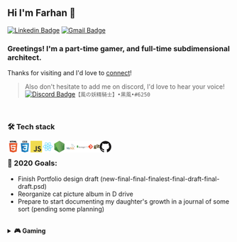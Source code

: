## Hi I'm Farhan 👋

[![Linkedin Badge](https://img.shields.io/badge/-Farhan%20Daud-blue?style=flat&logo=Linkedin&logoColor=white&link=https://www.linkedin.com/in/Hantasmagoria/)](https://www.linkedin.com/in/Hantasmagoria/) [![Gmail Badge](https://img.shields.io/badge/-Farhan%20Daud-c14438?style=flat&logo=Gmail&logoColor=white&link=mailto:Farhan.Daud.hypersfusion@gmail.com)](mailto:Farhan.Daud.hypersfusion@gmail.com)

### Greetings! I'm a part-time gamer, and full-time subdimensional architect.

Thanks for visiting and I'd love to [connect](https://www.linkedin.com/in/Hantasmagoria/)!

> Also don't hesitate to add me on discord, I'd love to hear your voice!
> [![Discord Badge](https://img.shields.io/badge/-Add%20this%20ID%20=>-blue?style=flat&label=&logo=discord&logoColor=ffffff&color=7389D8&labelColor=6A7EC2&link=https://discordapp.com/users/137706148357734400)](https://discordapp.com/users/137706148357734400)`【風の妖精騎士】•黒風•#6250`

<br/>

### 🛠 Tech stack

[<img align="left" alt="HTML5" width="26px"    src="https://raw.githubusercontent.com/github/explore/80688e429a7d4ef2fca1e82350fe8e3517d3494d/topics/html/html.png"/>][wdi] [<img align="left" alt="CSS3" width="26px"    src="https://raw.githubusercontent.com/github/explore/80688e429a7d4ef2fca1e82350fe8e3517d3494d/topics/css/css.png"/>][csi] [<img align="left" alt="JavaScript" width="26px"    src="https://raw.githubusercontent.com/github/explore/80688e429a7d4ef2fca1e82350fe8e3517d3494d/topics/javascript/javascript.png"/>][jsi]
[<img align="left" alt="React" width="26px"    src="https://raw.githubusercontent.com/github/explore/80688e429a7d4ef2fca1e82350fe8e3517d3494d/topics/react/react.png"/>][react] [<img align="left" alt="Node.js" width="26px"    src="https://raw.githubusercontent.com/github/explore/80688e429a7d4ef2fca1e82350fe8e3517d3494d/topics/nodejs/nodejs.png"/>][wdi]
[<img align="left" alt="MySQL" width="26px"    src="https://raw.githubusercontent.com/github/explore/80688e429a7d4ef2fca1e82350fe8e3517d3494d/topics/mysql/mysql.png"/>][wdi] [<img align="left" alt="MongoDB" width="26px"    src="https://raw.githubusercontent.com/github/explore/80688e429a7d4ef2fca1e82350fe8e3517d3494d/topics/mongodb/mongodb.png"/>][wdi]
[<img align="left" alt="Git" width="26px"    src="https://raw.githubusercontent.com/github/explore/80688e429a7d4ef2fca1e82350fe8e3517d3494d/topics/git/git.png"/>][wdi] [<img align="left" alt="GitHub" width="26px"    src="https://raw.githubusercontent.com/github/explore/78df643247d429f6cc873026c0622819ad797942/topics/github/github.png"/>][wdi]

[wdi]: https://camo.githubusercontent.com/36413d968ccb4542d06af936e30e6213bd864607/68747470733a2f2f692e696d6775722e636f6d2f556c3436676f6e2e706e67
[jsi]: https://camo.githubusercontent.com/36413d968ccb4542d06af936e30e6213bd864607/68747470733a2f2f692e696d6775722e636f6d2f556c3436676f6e2e706e67
[csi]: https://camo.githubusercontent.com/36413d968ccb4542d06af936e30e6213bd864607/68747470733a2f2f692e696d6775722e636f6d2f556c3436676f6e2e706e67
[react]: https://hackernoon.com/images/pq25y3ylr.jpgwxH9e_vrAK4TdffpxKY3QGyHCpxFcQ0

<br/>

### 🌟 2020 Goals:

- Finish Portfolio design draft (new-final-final-finalest-final-draft-final-draft.psd)
- Reorganize cat picture album in D drive
- Prepare to start documenting my daughter's growth in a journal of some sort (pending some planning)

<br/>

<details>
<summary><strong> 🎮 Gaming</strong></summary>
Currently Playing: 
<ul>
    <li><a href="https://playvalorant.com/en-us/"><img alt="Valorant Icon" width="32px" src="https://playvalorant.com/static/favicon-16x16.03b0ebb8.png"/> Valorant</a>
    <li><a href="https://www.blazblue.jp/cf/ac/"><img alt="Blazblue Icon" width="32px" src="https://blazblue.wiki/images/thumb/c/c8/BlazBlue_Central_Fiction_Logo.png/300px-BlazBlue_Central_Fiction_Logo.png"/> Blazblue(CentralFiction)</a>
    <li><a href="https://www.stardewvalley.net/"><img alt="Stardew Valley Icon" width="32px" src="https://stardewvalleywiki.com/mediawiki/images/b/b2/Animals_Icon.png"/> Stardew Valley</a>
    <li><a href="https://www.monsterhunterworld.com/"><img alt="MHW Icon" width="32px" src="https://www.monsterhunterworld.com/favicon.ico"/> Monster Hunter World: Iceborne</a>
</ul>

<strong>Gaming 2020 Goals:</strong>

<ul>
    <li> Complete holistic aim training according to <a href="https://www.dropbox.com/s/vaba3potfhf9jy1/KovaaK%20aim%20workout%20routines.pdf?dl=0">Aimer7's KovaaK guide</a>
    <li> Set up foundation for agricultural army in Stardew Valley
    <li> attain intermediate-level proficiency in usage of Izanami's b&b combos
    <li> HR 999 and maybe a couple more builds for wholesomeness
</ul>
</details>
